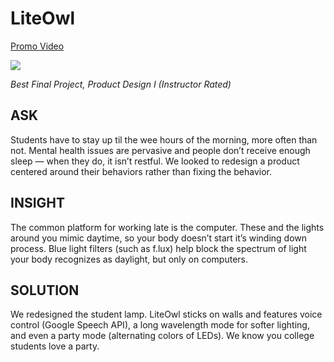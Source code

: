 # LiteOwl
[Promo Video](https://youtu.be/raqneUCBkyI)

![](https://github.com/safekhawaja/misc_IoT/blob/master/Screen%20Shot%202020-08-10%20at%202.15.22%20PM.png)

*Best Final Project, Product Design I (Instructor Rated)*

## ASK

Students have to stay up til the wee hours of the morning, more often than not. Mental health issues are pervasive and people don’t receive enough sleep — when they do, it isn’t restful. We looked to redesign a product centered around their behaviors rather than fixing the behavior.

## INSIGHT

The common platform for working late is the computer. These and the lights around you mimic daytime, so your body doesn’t start it’s winding down process. Blue light filters (such as f.lux) help block the spectrum of light your body recognizes as daylight, but only on computers.

## SOLUTION

We redesigned the student lamp. LiteOwl sticks on walls and features voice control (Google Speech API), a long wavelength mode for softer lighting, and even a party mode (alternating colors of LEDs). We know you college students love a party.

